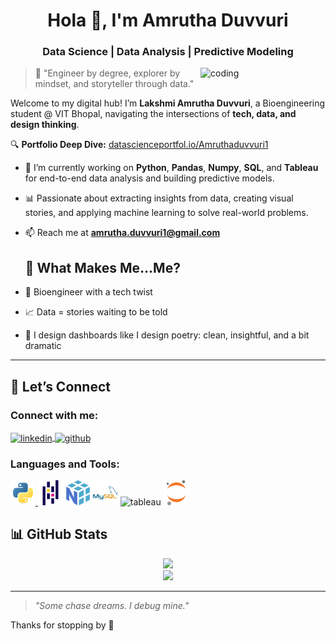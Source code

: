 <h1 align="center">Hola 👋, I'm Amrutha Duvvuri</h1>
<h3 align="center">Data Science | Data Analysis | Predictive Modeling</h3>

<img align="right" width="200" alt="coding" src="https://cdn.dribbble.com/users/2704414/screenshots/7466903/media/b08ab576316bd4582fef189f471cd9e5.gif">

> 🧠 "Engineer by degree, explorer by mindset, and storyteller through data."  

Welcome to my digital hub! I’m **Lakshmi Amrutha Duvvuri**, a Bioengineering student @ VIT Bhopal, navigating the intersections of **tech, data, and design thinking**.

 
🔍 **Portfolio Deep Dive:** [datascienceportfol.io/Amruthaduvvuri1](http://datascienceportfol.io/Amruthaduvvuri1)


- 🔭 I’m currently working on **Python**, **Pandas**, **Numpy**, **SQL**, and **Tableau** for end-to-end data analysis and building predictive models.

- 📊 Passionate about extracting insights from data, creating visual stories, and applying machine learning to solve real-world problems.

- 📫 Reach me at **amrutha.duvvuri1@gmail.com**

  ## 🧠 What Makes Me…Me?

- 🧬 Bioengineer with a tech twist  
- 📈 Data = stories waiting to be told  
- 🎨 I design dashboards like I design poetry: clean, insightful, and a bit dramatic 

---

## 🤝 Let’s Connect

<h3 align="left">Connect with me:</h3>
<p align="left">
 
  <a href="https://www.linkedin.com/in/amrutha-duvvuri/" target="blank">
    <img align="center" src="https://raw.githubusercontent.com/rahuldkjain/github-profile-readme-generator/master/src/images/icons/Social/linked-in-alt.svg" alt="linkedin" height="30" width="40" />
  </a>

  <a href="https://github.com/amruthaduvvuri" target="blank">
    <img align="center" src="https://raw.githubusercontent.com/rahuldkjain/github-profile-readme-generator/master/src/images/icons/Social/github.svg" alt="github" height="30" width="40" />
  </a>
</p>


<h3 align="left">Languages and Tools:</h3>
<p align="left">
  <a href="https://www.python.org/" target="_blank" rel="noreferrer"> 
    <img src="https://raw.githubusercontent.com/devicons/devicon/master/icons/python/python-original.svg" alt="python" width="40" height="40"/> 
  </a> 
  <img src="https://raw.githubusercontent.com/devicons/devicon/2ae2a900d2f041da66e950e4d48052658d850630/icons/pandas/pandas-original.svg" alt="pandas" width="40" height="40"/>
  <img src="https://raw.githubusercontent.com/devicons/devicon/master/icons/numpy/numpy-original.svg" alt="numpy" width="40" height="40"/>
  <img src="https://raw.githubusercontent.com/devicons/devicon/master/icons/mysql/mysql-original-wordmark.svg" alt="mysql" width="40" height="40"/>
  <img src="https://upload.wikimedia.org/wikipedia/commons/4/4b/Tableau_Logo.png" alt="tableau" width="40" height="40"/>
  <img src="https://raw.githubusercontent.com/devicons/devicon/master/icons/jupyter/jupyter-original.svg" alt="jupyter" width="40" height="40"/>
</p>

## 📊 GitHub Stats

<p align="center">
  <img src="https://nirzak-streak-stats.vercel.app/?user=amruthaduvvuri&theme=tokyonight" />
  <br />
  <img src="https://github-readme-stats.vercel.app/api/top-langs/?username=amruthaduvvuri&layout=compact&theme=tokyonight" />
</p>

---

> _"Some chase dreams. I debug mine."_

Thanks for stopping by 💙
